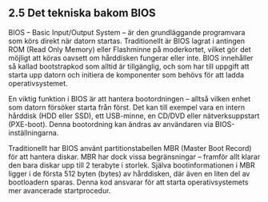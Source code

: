 ## 2.5 Det tekniska bakom BIOS

BIOS – Basic Input/Output System – är den grundläggande programvara som körs direkt när datorn startas. Traditionellt är BIOS lagrat i antingen ROM (Read Only Memory) eller Flashminne på moderkortet, vilket gör det möjligt att köras oavsett om hårddisken fungerar eller inte. BIOS innehåller så kallad bootstrapkod som alltid är tillgänglig, och som har till uppgift att starta upp datorn och initiera de komponenter som behövs för att ladda operativsystemet.

En viktig funktion i BIOS är att hantera bootordningen – alltså vilken enhet som datorn försöker starta från först. Det kan till exempel vara en intern hårddisk (HDD eller SSD), ett USB-minne, en CD/DVD eller nätverksuppstart (PXE-boot). Denna bootordning kan ändras av användaren via BIOS-inställningarna.

Traditionellt har BIOS använt partitionstabellen MBR (Master Boot Record) för att hantera diskar. MBR har dock vissa begränsningar – framför allt klarar den bara diskar upp till 2 terabyte i storlek. Själva bootinformationen i MBR ligger i de första 512 byten (bytes) av hårddisken, där även en liten del av bootloadern sparas. Denna kod ansvarar för att starta operativsystemets mer avancerade startprocedur.
